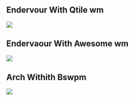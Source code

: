 <h2> Endervour With Qtile wm </h2>
<img src="https://gitlab.com/eliotandelon/dotfiles/-/raw/main/qtile/endeavour-qtile.png" />

<h2> Endervaour With Awesome wm </h2>
<img src="https://gitlab.com/eliotandelon/dotfiles/-/raw/main/awesome/endeavour-awesome.png" />


<h2> Arch Withith Bswpm </h2>
<img src="https://gitlab.com/eliotandelon/dotfiles/-/raw/main/bspwm/arch-bspwm-2.png" />


